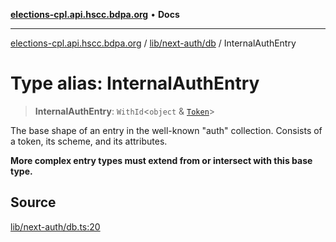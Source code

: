 [**elections-cpl.api.hscc.bdpa.org**](../../../../README.md) • **Docs**

***

[elections-cpl.api.hscc.bdpa.org](../../../../README.md) / [lib/next-auth/db](../README.md) / InternalAuthEntry

# Type alias: InternalAuthEntry

> **InternalAuthEntry**: `WithId`\<`object` & [`Token`](../../token/type-aliases/Token.md)\>

The base shape of an entry in the well-known "auth" collection. Consists of a
token, its scheme, and its attributes.

**More complex entry types must extend from or intersect with this base
type.**

## Source

[lib/next-auth/db.ts:20](https://github.com/nhscc/elections_cpl.api.hscc.bdpa.org/blob/46ed5b306a3fd199be2bd28706c3da03542c6da3/lib/next-auth/db.ts#L20)
